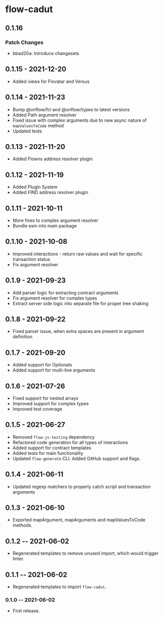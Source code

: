 # flow-cadut

## 0.1.16

### Patch Changes

- bbad20a: Introduce changesets

## 0.1.15 - 2021-12-20

- Added views for Flovatar and Versus

## 0.1.14 - 2021-11-23

- Bump @onflow/fcl and @onflow/types to latest versions
- Added Path argument resolver
- Fixed issue with complex arguments due to new async nature of `mapValuesToCode` method
- Updated tests

## 0.1.13 - 2021-11-20

- Added Flowns address resolver plugin

## 0.1.12 - 2021-11-19

- Added Plugin System
- Added FIND address resolver plugin

## 0.1.11 - 2021-10-11

- More fixes to complex argument resolver
- Bundle esm into main package

## 0.1.10 - 2021-10-08

- Improved interactions - return raw values and wait for specific transaction status
- Fix argument resolver

## 0.1.9 - 2021-09-23

- Add parser logic for extracting contract arguments
- Fix argument resolver for complex types
- Extract server side logic into separate file for proper tree shaking

## 0.1.8 - 2021-09-22

- Fixed parser issue, when extra spaces are present in argument definition

## 0.1.7 - 2021-09-20

- Added support for Optionals
- Added support for multi-line arguments

## 0.1.6 - 2021-07-26

- Fixed support for nested arrays
- Improved support for complex types
- Improved test coverage

## 0.1.5 - 2021-06-27

- Removed `flow-js-testing` dependency
- Refactored code generation for all types of interactions
- Added support for contract templates
- Added tests for main functionality
- Updated `flow-generate` CLI. Added GitHub support and flags.

## 0.1.4 - 2021-06-11

- Updated regexp matchers to properly catch script and transaction arguments

## 0.1.3 - 2021-06-10

- Exported mapArgument, mapArguments and mapValuesToCode methods.

## 0.1.2 -- 2021-06-02

- Regenerated templates to remove unused import, which would trigger linter.

## 0.1.1 -- 2021-06-02

- Regenerated templates to import `flow-cadut`.

### 0.1.0 -- 2021-06-02

- First release.
